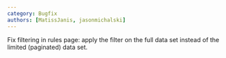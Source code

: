 ```yaml
---
category: Bugfix
authors: [MatissJanis, jasonmichalski]
---
```


Fix filtering in rules page: apply the filter on the full data set instead of the limited (paginated) data set.
